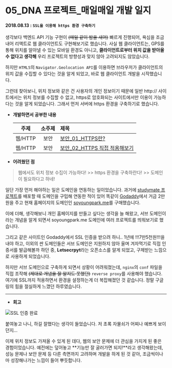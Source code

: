 # 05_DNA 프로젝트_매일매일 개발 일지 

#### 2018.08.13 : ```SSL을 이용해 https 환경 구축하기```

생각보다 백엔드 API 기능 구현이 ~~(매일 같이 밤을 새어)~~ 빠르게 진행되어, 욕심을 조금 내어 리액트로 웹 클라이언트도 구현해보기로 했습니다. 사실 웹 클라이언트는, GPS를 통해 위치를 알아낼 수 있는 모바일 환경도 아니고, **클라이언트로부터 위치 값을 받아올 수 없다고 생각해** 우리 프로젝트의 방향성과 맞지 않아 고려되지도 않았습니다.

하지만 ```HTML5```의 ```Navigator.Geolocation API```를 이용하면 브라우저가 클라이언트의 위치 값을 수집할 수 있다는 것을 알게 되었고, 바로 웹 클라이언트 개발을 시작했습니다.

그런데 찾아보니, 위치 정보와 같은 건 사용자의 개인 정보이기 때문에 일반 http:// 사이트에서는 위치 정보를 수집할 수 없고, https로 암호화되는 사이트에서만 이용이 가능하다는 것을 알게 되었습니다. 그래서 먼저 서버에 https 환경을 구축하기로 했습니다.

- **개발하면서 공부한 내용**

  | 주제 | 소주제 | 제목 |
  | :------------: | :-----------: | :------------------- |
  | 웹/HTTP | 보안 | [보안_01_HTTPS란?](https://github.com/3457soso/TIL/blob/master/Web%20%7C%20HTTP/%EB%B3%B4%EC%95%88_01_HTTPS%EB%9E%80%3F.md) |
  | 웹/HTTP | 보안 |  [보안_02_HTTPS 직접 적용해보기](https://github.com/3457soso/TIL/blob/master/Web%20%7C%20HTTP/%EB%B3%B4%EC%95%88_02_HTTPS%20%EC%A7%81%EC%A0%91%20%EC%A0%81%EC%9A%A9%ED%95%B4%EB%B3%B4%EA%B8%B0.md) |

 


- **어려웠던 점**

>  웹에서도 위치 정보 수집이 가능하다! >> https 환경을 구축하란다! >> 도메인이 필요하다고 하네!

일단 가장 먼저 해야하는 일은 도메인을 연동하는 일이었습니다. 과거에 [studymate 프로젝트](https://github.com/3457soso/project_studymate)를 배포할 때 도메인을 구밉해 연동한 적이 있어 똑같이 [Godaddy](https://sg.godaddy.com/)에서 거금 2만원을 주고 현재 홈페이지의 도메인인 [soyoungpark.me](http://soyoungpark.me)를 구매했습니다.  

이에 더해, 생각해보니 개인 홈페이지를 만들고 싶다는 생각을 늘 해왔고, 서브 도메인이라는 개념을 알게 되면서 soyoungpark.me 도메인에 여러 프로젝트를 띄워보기로 했습니다.

그리고 같은 사이트인 Godaddy에서 SSL 인증을 받으려 하니.. 1년에 !!!7만5천원!!!을 내야 하고, 이외의 싼 도메인들은 서브 도메인은 지원하지 않아 울며 겨자먹기로 직접 인증서를 발급해볼까 하던 중, **Letsecrpyt**라는 오픈소스를 알게 되었고, 구제받는 느낌으로 사용하게 되었습니다.

하지만 서브 도메인으로 구축하게 되면서 상황이 어려워졌는데,  ```nginx```의 ```conf``` 파일을 직접 조작해 ~~(제대로 개념을 잘 알지도 못했던)~~ ```reverse proxy```를 사용해야 했습니다. 여기에 SSL까지 적용하면서 환경을 설정하는게 더 복잡해졌던 것 같습니다. 정말 구글링의 힘을 절실하게 느꼈던 하루였습니다.



___

- **회고**

![SSL 인증 완료](https://blogfiles.pstatic.net/MjAxODA4MTRfMTY5/MDAxNTM0MTgxNjM0NTY1.0V8Ff2o52jqjEGl0TU_xCg5XbzAgcmP1yxEn__WrUs8g.JxATcT5ogtyOA8fbX0w_6cQGJMTX2S7eWEAgiwC2t00g.PNG.3457soso/%EC%8A%A4%ED%81%AC%EB%A6%B0%EC%83%B7%2C_2018-08-14_02-32-44.png)

붙여놓고 나니, 하길 잘했다는 생각이 들었습니다. 저 초록 자물쇠가 어찌나 예쁘게 보이던지... 

이제 위치 정보도 가져올 수 있게 된 데다, 웹의 보안 문제에 더 관심을 가지게 된 좋은 경험이었습니다. 예전에는 덮어놓고 **기능만 잘 굴러가면 되지!**라고 생각해왔는데, 성능 문제나 보안 문제 등 다른 측면까지 고려하며 개발을 하게 된 것 같아, 조금씩이나마 성장해나가는 느낌이 들어 뿌듯합니다.
